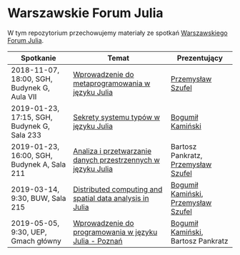 # Warszawskie Forum Julia

W tym repozytorium przechowujemy materiały ze spotkań [Warszawskiego Forum Julia](https://www.meetup.com/Warszawskie-Forum-Julia/).

Spotkanie      | Temat | Prezentujący
---------------|-------|-------------
2018-11-07, 18:00, SGH, Budynek G, Aula VII | [Wprowadzenie do metaprogramowania w języku Julia](https://www.meetup.com/Warszawskie-Forum-Julia/events/255826450/) | [Przemysław Szufel](https://github.com/pszufe)
2019-01-23, 17:15, SGH, Budynek G, Sala 233 | [Sekrety systemu typów w języku Julia](https://www.meetup.com/Warszawskie-Forum-Julia/events/257779468/) | [Bogumił Kamiński](https://github.com/bkamins)
2019-01-23, 16:00, SGH, Budynek A, Sala 211 | [Analiza i przetwarzanie danych przestrzennych w języku Julia](https://www.meetup.com/Warszawskie-Forum-Julia/events/258932541/) | Bartosz Pankratz, [Przemysław Szufel](https://github.com/pszufe)
2019-03-14, 9:30, BUW, Sala 215 | [Distributed computing and spatial data analysis in Julia](https://www.meetup.com/Warszawskie-Forum-Julia/events/259429274/) | [Bogumił Kamiński](https://github.com/bkamins), [Przemysław Szufel](https://github.com/pszufe)
2019-05-05, 9:30, UEP, Gmach główny | [Wprowadzenie do programowania w języku Julia - Poznań](https://www.meetup.com/Warszawskie-Forum-Julia/events/260076240/) | [Bogumił Kamiński](https://github.com/bkamins), Bartosz Pankratz
